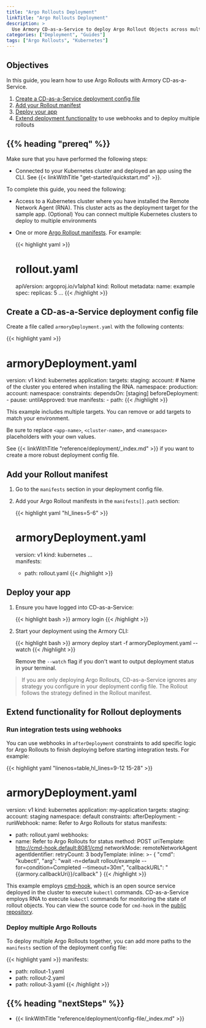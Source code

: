 ```yaml
---
title: "Argo Rollouts Deployment"
linkTitle: "Argo Rollouts Deployment"
description: >
  Use Armory CD-as-a-Service to deploy Argo Rollout Objects across multiple Kubernetes environments.
categories: ["Deployment", "Guides"]
tags: ["Argo Rollouts", "Kubernetes"]
---
```


## Objectives

In this guide, you learn how to use Argo Rollouts with Armory CD-as-a-Service. 

1. [Create a CD-as-a-Service deployment config file](#create-a-cd-as-a-service-deployment-config-file)
1. [Add your Rollout manifest](#add-your-rollout-manifest)
1. [Deploy your app](#deploy-your-app)
1. [Extend deployment functionality](#extend-functionality-for-rollout-deployments) to use webhooks and to deploy multiple rollouts

## {{% heading "prereq" %}}

Make sure that you have performed the following steps:

- Connected to your Kubernetes cluster and deployed an app using the CLI. See {{< linkWithTitle "get-started/quickstart.md" >}}.

To complete this guide, you need the following:

- Access to a Kubernetes cluster where you have installed the Remote Network Agent (RNA). This cluster acts as the deployment target for the sample app. (Optional) You can connect multiple Kubernetes clusters to deploy to multiple environments
- One or more [Argo Rollout manifests](https://argoproj.github.io/argo-rollouts/features/specification/). For example:

   {{< highlight yaml >}}
   # rollout.yaml
   apiVersion: argoproj.io/v1alpha1
   kind: Rollout
   metadata:
     name: example
     spec:
       replicas: 5
       ...
    {{< /highlight >}}

## Create a CD-as-a-Service deployment config file

Create a file called `armoryDeployment.yaml` with the following contents:

{{< highlight yaml >}}
# armoryDeployment.yaml
version: v1
kind: kubernetes
application: <app-name> 
targets:
  staging:
    account: <cluster-name> # Name of the cluster you entered when installing the RNA. 
    namespace: <namespace>
  production:
    account: <cluster-name> 
    namespace: <namespace>
    constraints:
      dependsOn: [staging]
      beforeDeployment:
        - pause:
            untilApproved: true
manifests:
     - path: <path-to-app-manifest>
{{< /highlight >}}

This example includes multiple targets. You can remove or add targets to match your environment.

Be sure to replace `<app-name>`, `<cluster-name>`, and `<namespace>` placeholders with your own values.

See {{< linkWithTitle "reference/deployment/_index.md" >}} if you want to create a more robust deployment config file. 

## Add your Rollout manifest

1. Go to the `manifests` section in your deployment config file.
1. Add your Argo Rollout manifests in the `manifests[].path` section:

   {{< highlight yaml "hl_lines=5-6" >}}
   # armoryDeployment.yaml
   version: v1
   kind: kubernetes
   ...    
   manifests:
     - path: rollout.yaml
   {{< /highlight >}}


## Deploy your app

1. Ensure you have logged into CD-as-a-Service:

   {{< highlight bash >}}
   armory login
   {{< /highlight >}}


1. Start your deployment using the Armory CLI:

   {{< highlight bash >}}
   armory deploy start -f armoryDeployment.yaml --watch
   {{< /highlight >}}

   Remove the `--watch` flag if you don't want to output deployment status in your terminal.


>If you are only deploying Argo Rollouts, CD-as-a-Service ignores any strategy you configure in your deployment config file. The Rollout follows the strategy defined in the Rollout manifest.

## Extend functionality for Rollout deployments

### Run integration tests using webhooks

You can use webhooks in `afterDeployment` constraints to add specific logic for Argo Rollouts to finish deploying before starting integration tests. For example:

{{< highlight yaml "linenos=table,hl_lines=9-12 15-28" >}}
 # armoryDeployment.yaml
version: v1
kind: kubernetes
application: my-application
targets:
  staging:
    account: staging
    namespace: default
    constraints:
      afterDeployment:
        - runWebhook:
            name: Refer to Argo Rollouts for status
manifests:
  - path: rollout.yaml
webhooks:
   - name: Refer to Argo Rollouts for status
     method: POST
     uriTemplate: http://cmd-hook.default:8081/cmd
     networkMode: remoteNetworkAgent
     agentIdentifier: <cluster-name>
     retryCount: 3
     bodyTemplate:
        inline:  >-
        {
        "cmd": "kubectl",
        "arg": "wait -n=default rollout/example --for=condition=Completed --timeout=30m",
        "callbackURL": "{{armory.callbackUri}}/callback"
        }
{{< /highlight >}}

This example employs [cmd-hook](https://hub.docker.com/r/demoimages/cmd-hook), which is an open source service deployed in the cluster to execute `kubectl` commands. CD-as-a-Service employs RNA to execute `kubectl` commands for monitoring the state of rollout objects. You can view the source code for `cmd-hook` in the [public repository](https://github.com/stephenatwell/cmdHook).

### Deploy multiple Argo Rollouts

To deploy multiple Argo Rollouts together, you can add more paths to the `manifests` section of the deployment config file:

{{< highlight yaml >}}
manifests:
  - path: rollout-1.yaml
  - path: rollout-2.yaml
  - path: rollout-3.yaml
{{< /highlight >}}


## {{%  heading "nextSteps" %}}

* {{< linkWithTitle "reference/deployment/config-file/_index.md" >}}

